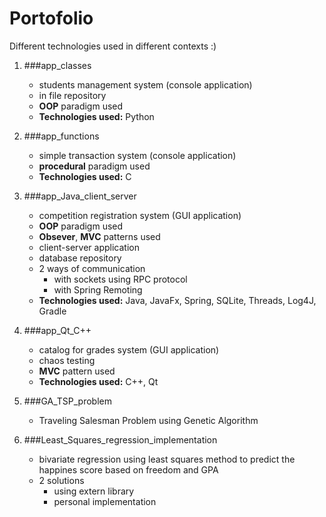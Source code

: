 # Portofolio
Different technologies used in different contexts :)
1. ###app_classes
	- students management system (console application)
	- in file repository
	- **OOP** paradigm used
	- **Technologies used:** Python
2. ###app_functions
	- simple transaction system (console application)
	- **procedural** paradigm used
	- **Technologies used:** C
3. ###app_Java_client_server
	- competition registration system (GUI application)
	- **OOP** paradigm used
	- **Obsever**, **MVC** patterns used
	- client-server application
	- database repository
	- 2 ways of communication
		- with sockets using RPC protocol
		- with Spring Remoting
	- **Technologies used:** Java, JavaFx, Spring, SQLite, Threads, Log4J, Gradle
4. ###app_Qt_C++
	- catalog for grades system (GUI application)
	- chaos testing
	- **MVC** pattern used
	- **Technologies used:** C++, Qt
5. ###GA_TSP_problem
	- Traveling Salesman Problem using Genetic Algorithm

6. ###Least_Squares_regression_implementation
	- bivariate regression using least squares method to predict the happines score based on freedom and GPA	
	- 2 solutions
		- using extern library
		- personal implementation